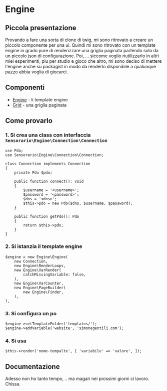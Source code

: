 # Engine

## Piccola presentazione

Provando a fare una sorta di clone di twig, mi sono ritrovato a creare un piccolo componente per una ui. Quindi mi sono ritrovato con un template engine in grado pure di renderizzare una griglia paginata partendo solo da un piccolo json di configurazione. Poi, ... siccome voglio riutilizzarlo in altri miei esperimenti, piu per studio e gioco che altro, mi sono deciso di mettere l'engine anche su packagist in modo da renderlo disponibile a qualunque pazzo abbia voglia di giocarci.

## Componenti

 - [Engine](/src/Engine/) - li template engine
 - [Grid](/src/Engine/Ui/Grid) - una griglia paginata

## Come provarlo

### 1. Si crea una class con interfaccia `Sensorario\Engine\Connection\Connection`

```
use Pdo;
use Sensorario\Engine\Connection\Connection;

class Connection implements Connection
{
    private Pdo $pdo;

    public function connect(): void
    {
        $username = '<username>';
        $password = '<password>';
        $dns = '<dns>';
        $this->pdo = new Pdo($dns, $username, $password);
    }

    public function getPdo(): Pdo
    {
        return $this->pdo;
    }
}
```

### 2. Si istanzia il template engine

```
$engine = new Engine\Engine(
    new Connection,
    new Engine\RenderLoops,
    new Engine\VarRender(
        catchMissingVariable: false,
    ),
    new Engine\VarCounter,
    new Engine\PageBuilder(
        new Engine\Finder,
    ),
),
```

### 3. Si configura un po

```
$engine->setTemplateFolder('templates/');
$engine->addVariable('website', 'simonegentili.com');
```

### 4. Si usa

```
$this->render('nome-tempalte', [ 'variabile' => 'valore', ]);
```

## Documentazione

Adesso non ho tanto tempo, .. ma magari nei prossimi giorni ci lavoro. Chissa.
